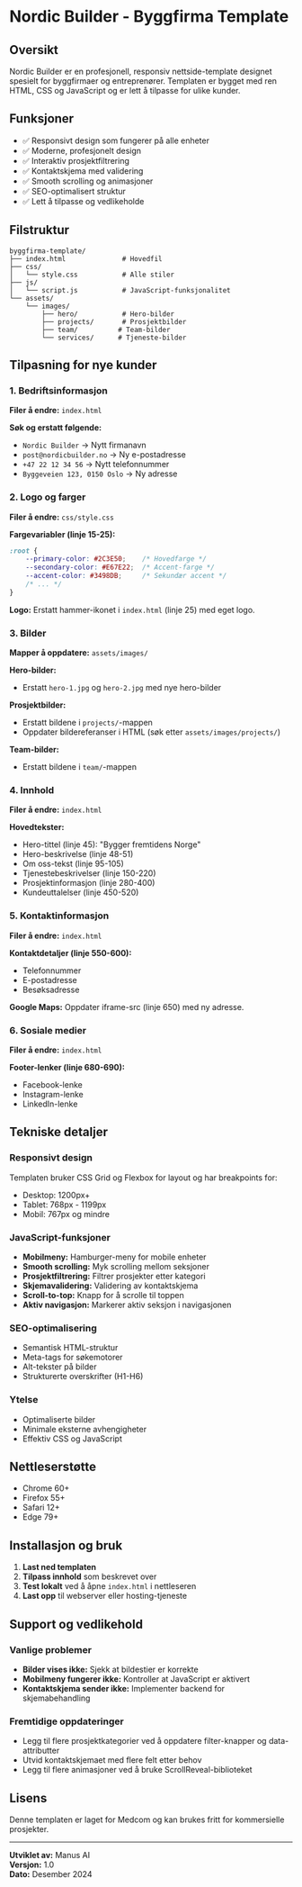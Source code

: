 # Nordic Builder - Byggfirma Template

## Oversikt
Nordic Builder er en profesjonell, responsiv nettside-template designet spesielt for byggfirmaer og entreprenører. Templaten er bygget med ren HTML, CSS og JavaScript og er lett å tilpasse for ulike kunder.

## Funksjoner
- ✅ Responsivt design som fungerer på alle enheter
- ✅ Moderne, profesjonelt design
- ✅ Interaktiv prosjektfiltrering
- ✅ Kontaktskjema med validering
- ✅ Smooth scrolling og animasjoner
- ✅ SEO-optimalisert struktur
- ✅ Lett å tilpasse og vedlikeholde

## Filstruktur
```
byggfirma-template/
├── index.html              # Hovedfil
├── css/
│   └── style.css           # Alle stiler
├── js/
│   └── script.js           # JavaScript-funksjonalitet
└── assets/
    └── images/
        ├── hero/           # Hero-bilder
        ├── projects/       # Prosjektbilder
        ├── team/          # Team-bilder
        └── services/      # Tjeneste-bilder
```

## Tilpasning for nye kunder

### 1. Bedriftsinformasjon
**Filer å endre:** `index.html`

**Søk og erstatt følgende:**
- `Nordic Builder` → Nytt firmanavn
- `post@nordicbuilder.no` → Ny e-postadresse
- `+47 22 12 34 56` → Nytt telefonnummer
- `Byggeveien 123, 0150 Oslo` → Ny adresse

### 2. Logo og farger
**Filer å endre:** `css/style.css`

**Fargevariabler (linje 15-25):**
```css
:root {
    --primary-color: #2C3E50;    /* Hovedfarge */
    --secondary-color: #E67E22;  /* Accent-farge */
    --accent-color: #3498DB;     /* Sekundær accent */
    /* ... */
}
```

**Logo:** Erstatt hammer-ikonet i `index.html` (linje 25) med eget logo.

### 3. Bilder
**Mapper å oppdatere:** `assets/images/`

**Hero-bilder:**
- Erstatt `hero-1.jpg` og `hero-2.jpg` med nye hero-bilder

**Prosjektbilder:**
- Erstatt bildene i `projects/`-mappen
- Oppdater bildereferanser i HTML (søk etter `assets/images/projects/`)

**Team-bilder:**
- Erstatt bildene i `team/`-mappen

### 4. Innhold
**Filer å endre:** `index.html`

**Hovedtekster:**
- Hero-tittel (linje 45): "Bygger fremtidens Norge"
- Hero-beskrivelse (linje 48-51)
- Om oss-tekst (linje 95-105)
- Tjenestebeskrivelser (linje 150-220)
- Prosjektinformasjon (linje 280-400)
- Kundeuttalelser (linje 450-520)

### 5. Kontaktinformasjon
**Filer å endre:** `index.html`

**Kontaktdetaljer (linje 550-600):**
- Telefonnummer
- E-postadresse
- Besøksadresse

**Google Maps:** Oppdater iframe-src (linje 650) med ny adresse.

### 6. Sosiale medier
**Filer å endre:** `index.html`

**Footer-lenker (linje 680-690):**
- Facebook-lenke
- Instagram-lenke
- LinkedIn-lenke

## Tekniske detaljer

### Responsivt design
Templaten bruker CSS Grid og Flexbox for layout og har breakpoints for:
- Desktop: 1200px+
- Tablet: 768px - 1199px
- Mobil: 767px og mindre

### JavaScript-funksjoner
- **Mobilmeny:** Hamburger-meny for mobile enheter
- **Smooth scrolling:** Myk scrolling mellom seksjoner
- **Prosjektfiltrering:** Filtrer prosjekter etter kategori
- **Skjemavalidering:** Validering av kontaktskjema
- **Scroll-to-top:** Knapp for å scrolle til toppen
- **Aktiv navigasjon:** Markerer aktiv seksjon i navigasjonen

### SEO-optimalisering
- Semantisk HTML-struktur
- Meta-tags for søkemotorer
- Alt-tekster på bilder
- Strukturerte overskrifter (H1-H6)

### Ytelse
- Optimaliserte bilder
- Minimale eksterne avhengigheter
- Effektiv CSS og JavaScript

## Nettleserstøtte
- Chrome 60+
- Firefox 55+
- Safari 12+
- Edge 79+

## Installasjon og bruk

1. **Last ned templaten**
2. **Tilpass innhold** som beskrevet over
3. **Test lokalt** ved å åpne `index.html` i nettleseren
4. **Last opp** til webserver eller hosting-tjeneste

## Support og vedlikehold

### Vanlige problemer
- **Bilder vises ikke:** Sjekk at bildestier er korrekte
- **Mobilmeny fungerer ikke:** Kontroller at JavaScript er aktivert
- **Kontaktskjema sender ikke:** Implementer backend for skjemabehandling

### Fremtidige oppdateringer
- Legg til flere prosjektkategorier ved å oppdatere filter-knapper og data-attributter
- Utvid kontaktskjemaet med flere felt etter behov
- Legg til flere animasjoner ved å bruke ScrollReveal-biblioteket

## Lisens
Denne templaten er laget for Medcom og kan brukes fritt for kommersielle prosjekter.

---

**Utviklet av:** Manus AI  
**Versjon:** 1.0  
**Dato:** Desember 2024

